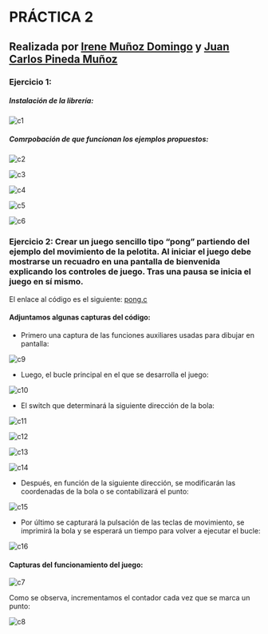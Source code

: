 # PRÁCTICA 2

## Realizada por [Irene Muñoz Domingo](https://github.com/irenchuchu) y [Juan Carlos Pineda Muñoz](https://github.com/juancpineda97)

### Ejercicio 1: 
##### Instalación de la librería: 

![c1](capturas/1.png)

##### Comrpobación de que funcionan los ejemplos propuestos: 

![c2](capturas/2.png)

![c3](capturas/3.png)

![c4](capturas/4.jpeg)

![c5](capturas/5.jpeg)

![c6](capturas/6.jpeg)

### Ejercicio 2: Crear un juego sencillo tipo “pong” partiendo del ejemplo del movimiento de la pelotita. Al iniciar el juego debe mostrarse un recuadro en una pantalla de bienvenida explicando los controles de juego. Tras una pausa se inicia el juego en sí mismo. 

El enlace al código es el siguiente: [pong.c](pong.c)

#### Adjuntamos algunas capturas del código:

- Primero una captura de las funciones auxiliares usadas para dibujar en pantalla:

![c9](capturas/9.png)

- Luego, el bucle principal en el que se desarrolla el juego: 

![c10](capturas/10.png)

- El switch que determinará la siguiente dirección de la bola:

![c11](capturas/11.png)

![c12](capturas/12.png)

![c13](capturas/13.png)

![c14](capturas/14.png)

- Después, en función de la siguiente dirección, se modificarán las coordenadas de la bola o se contabilizará el punto:

![c15](capturas/15.png)

- Por último se capturará la pulsación de las teclas de movimiento, se imprimirá la bola y se esperará un tiempo para volver a ejecutar el bucle:

![c16](capturas/16.png)

#### Capturas del funcionamiento del juego:

![c7](capturas/7.png)

Como se observa, incrementamos el contador cada vez que se marca un punto:

![c8](capturas/8.png)